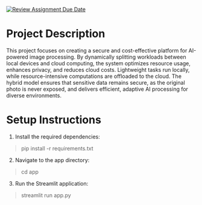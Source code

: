 [![Review Assignment Due Date](https://classroom.github.com/assets/deadline-readme-button-22041afd0340ce965d47ae6ef1cefeee28c7c493a6346c4f15d667ab976d596c.svg)](https://classroom.github.com/a/jzfQvm5J)
# Project Description
This project focuses on creating a secure and cost-effective platform for AI-powered image processing. By dynamically splitting workloads between local devices and cloud computing, the system optimizes resource usage, enhances privacy, and reduces cloud costs. Lightweight tasks run locally, while resource-intensive computations are offloaded to the cloud. The hybrid model ensures that sensitive data remains secure, as the original photo is never exposed, and delivers efficient, adaptive AI processing for diverse environments.

# Setup Instructions
1. Install the required dependencies:
> pip install -r requirements.txt

2. Navigate to the app directory:
> cd app

3. Run the Streamlit application:
> streamlit run app.py
